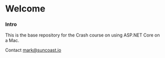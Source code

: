 # Welcome

### Intro
This is the base repository for the Crash course on using ASP.NET Core on a Mac. 

Contact mark@suncoast.io